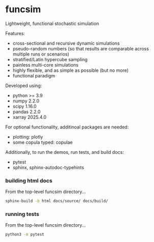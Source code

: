 # funcsim
Lightweight, functional stochastic simulation

Features:
- cross-sectional and recursive dynamic simulations
- pseudo-random numbers (so that results are comparable across multiple runs or scenarios)
- stratified/Latin hypercube sampling
- painless multi-core simulations
- highly flexible, and as simple as possible (but no more)
- functional paradigm

Developed using:
- python >= 3.9
- numpy 2.2.0
- scipy 1.16.0
- pandas 2.2.0
- xarray 2025.4.0

For optional functionality, additinoal packages are needed:
- plotting: plotly
- some copula typed: copulae

Additionally, to run the demos, run tests, and build docs:
- pytest
- sphinx, sphinx-autodoc-typehints

### building html docs
From the top-level funcsim directory...
```bash
sphinx-build -b html docs/source/ docs/build/
```

### running tests
From the top-level funcsim directory...
```bash
python3 -m pytest
```
